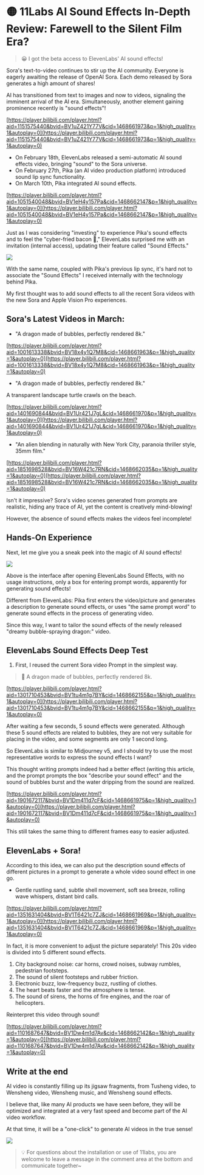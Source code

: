 # 🟡 11Labs AI Sound Effects In-Depth Review: Farewell to the Silent Film Era?

> 😀 I got the beta access to ElevenLabs' AI sound effects!

Sora's text-to-video continues to stir up the AI community. Everyone is eagerly awaiting the release of OpenAI Sora. Each demo released by Sora generates a high amount of shares!

AI has transitioned from text to images and now to videos, signaling the imminent arrival of the AI era. Simultaneously, another element gaining prominence recently is "sound effects"!

[https://player.bilibili.com/player.html?aid=1151575440&bvid=BV1uZ421Y77V&cid=1468661973&p=1&high_quality=1&autoplay=0](https://player.bilibili.com/player.html?aid=1151575440&bvid=BV1uZ421Y77V&cid=1468661973&p=1&high_quality=1&autoplay=0)

- On February 18th, ElevenLabs released a semi-automatic AI sound effects video, bringing "sound" to the Sora universe.
- On February 27th, Pika (an AI video production platform) introduced sound lip sync functionality.
- On March 10th, Pika integrated AI sound effects.

[https://player.bilibili.com/player.html?aid=1051540048&bvid=BV1eH4y157Pa&cid=1468662147&p=1&high_quality=1&autoplay=0](https://player.bilibili.com/player.html?aid=1051540048&bvid=BV1eH4y157Pa&cid=1468662147&p=1&high_quality=1&autoplay=0)

Just as I was considering "investing" to experience Pika's sound effects and to feel the "cyber-fried bacon 🥓," ElevenLabs surprised me with an invitation (internal access), updating their feature called "Sound Effects."

![](https://cdn.jsdelivr.net/gh/donttal/imgbed/img/9cce409e1cdb9413c301fa916c6417da.png)

With the same name, coupled with Pika's previous lip sync, it's hard not to associate the "Sound Effects" I received internally with the technology behind Pika.

My first thought was to add sound effects to all the recent Sora videos with the new Sora and Apple Vision Pro experiences.

## Sora's Latest Videos in March:

- "A dragon made of bubbles, perfectly rendered 8k."

[https://player.bilibili.com/player.html?aid=1001613338&bvid=BV18x4y1Q7M8&cid=1468661963&p=1&high_quality=1&autoplay=0](https://player.bilibili.com/player.html?aid=1001613338&bvid=BV18x4y1Q7M8&cid=1468661963&p=1&high_quality=1&autoplay=0)

- "A dragon made of bubbles, perfectly rendered 8k."

A transparent landscape turtle crawls on the beach.

[https://player.bilibili.com/player.html?aid=1401690844&bvid=BV1Ur421J7gL&cid=1468661970&p=1&high_quality=1&autoplay=0](https://player.bilibili.com/player.html?aid=1401690844&bvid=BV1Ur421J7gL&cid=1468661970&p=1&high_quality=1&autoplay=0)

- "An alien blending in naturally with New York City, paranoia thriller style, 35mm film."

[https://player.bilibili.com/player.html?aid=1851698528&bvid=BV16W421c7RN&cid=1468662035&p=1&high_quality=1&autoplay=0](https://player.bilibili.com/player.html?aid=1851698528&bvid=BV16W421c7RN&cid=1468662035&p=1&high_quality=1&autoplay=0)

Isn't it impressive? Sora's video scenes generated from prompts are realistic, hiding any trace of AI, yet the content is creatively mind-blowing!

However, the absence of sound effects makes the videos feel incomplete!

## Hands-On Experience

Next, let me give you a sneak peek into the magic of AI sound effects!

![](https://cdn.jsdelivr.net/gh/donttal/imgbed/img/1fc95ca530d847b617ae0455beaa6300.png)

Above is the interface after opening ElevenLabs Sound Effects, with no usage instructions, only a box for entering prompt words, apparently for generating sound effects!

Different from ElevenLabs: Pika first enters the video/picture and generates a description to generate sound effects, or uses "the same prompt word" to generate sound effects in the process of generating video.

Since this way, I want to tailor the sound effects of the newly released "dreamy bubble-spraying dragon:" video.

## ElevenLabs Sound Effects Deep Test

1. First, I reused the current Sora video Prompt in the simplest way.

> 🤠 A dragon made of bubbles, perfectly rendered 8k.

[https://player.bilibili.com/player.html?aid=1301710453&bvid=BV1tu4m1g7BY&cid=1468662155&p=1&high_quality=1&autoplay=0](https://player.bilibili.com/player.html?aid=1301710453&bvid=BV1tu4m1g7BY&cid=1468662155&p=1&high_quality=1&autoplay=0)

After waiting a few seconds, 5 sound effects were generated. Although these 5 sound effects are related to bubbles, they are not very suitable for placing in the video, and some segments are only 1 second long.

So ElevenLabs is similar to Midjourney v5, and I should try to use the most representative words to express the sound effects I want?

This thought writing prompts indeed had a better effect (writing this article, and the prompt prompts the box "describe your sound effect" and the sound of bubbles burst and the water dripping from the sound are realized.

[https://player.bilibili.com/player.html?aid=1901672117&bvid=BV1Dm411d7cF&cid=1468661975&p=1&high_quality=1&autoplay=0](https://player.bilibili.com/player.html?aid=1901672117&bvid=BV1Dm411d7cF&cid=1468661975&p=1&high_quality=1&autoplay=0)

This still takes the same thing to different frames easy to easier adjusted.

## ElevenLabs + Sora!

According to this idea, we can also put the description sound effects of different pictures in a prompt to generate a whole video sound effect in one go.

- Gentle rustling sand, subtle shell movement, soft sea breeze, rolling wave whispers, distant bird calls.

[https://player.bilibili.com/player.html?aid=1351631404&bvid=BV1T6421c7ZJ&cid=1468661969&p=1&high_quality=1&autoplay=0](https://player.bilibili.com/player.html?aid=1351631404&bvid=BV1T6421c7ZJ&cid=1468661969&p=1&high_quality=1&autoplay=0)

In fact, it is more convenient to adjust the picture separately! This 20s video is divided into 5 different sound effects.

1. City background noise: car horns, crowd noises, subway rumbles, pedestrian footsteps.
2. The sound of silent footsteps and rubber friction.
3. Electronic buzz, low-frequency buzz, rustling of clothes.
4. The heart beats faster and the atmosphere is tense.
5. The sound of sirens, the horns of fire engines, and the roar of helicopters.

Reinterpret this video through sound!

[https://player.bilibili.com/player.html?aid=1101687647&bvid=BV1Dw4m1d7Av&cid=1468662142&p=1&high_quality=1&autoplay=0](https://player.bilibili.com/player.html?aid=1101687647&bvid=BV1Dw4m1d7Av&cid=1468662142&p=1&high_quality=1&autoplay=0)

## Write at the end

AI video is constantly filling up its jigsaw fragments, from Tusheng video, to Wensheng video, Wensheng music, and Wensheng sound effects.

I believe that, like many AI products we have seen before, they will be optimized and integrated at a very fast speed and become part of the AI video workflow.

At that time, it will be a "one-click" to generate AI videos in the true sense!

![](https://cdn.jsdelivr.net/gh/donttal/imgbed/img/a30e45a97e16ea858e905f1f3888d7e0.jpg)

> 💡 For questions about the installation or use of 11labs, you are welcome to leave a message in the comment area at the bottom and communicate together~